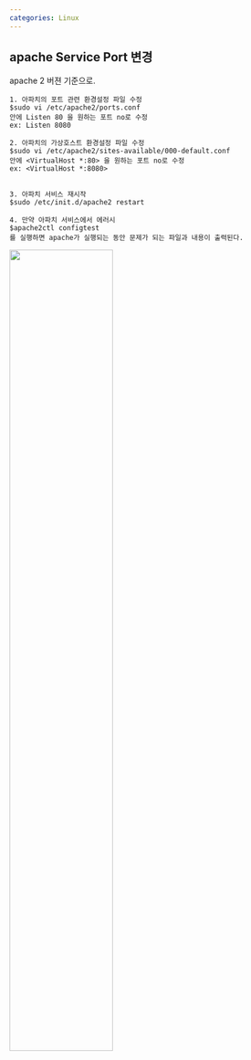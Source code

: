 ```yaml
---
categories: Linux
---
```


## apache Service Port 변경
apache 2 버젼 기준으로.

    1. 아파치의 포트 관련 환경설정 파일 수정
    $sudo vi /etc/apache2/ports.conf
    안에 Listen 80 을 원하는 포트 no로 수정
    ex: Listen 8080
    
    2. 아파치의 가상호스트 환경설정 파일 수정
    $sudo vi /etc/apache2/sites-available/000-default.conf
    안에 <VirtualHost *:80> 을 원하는 포트 no로 수정
    ex: <VirtualHost *:8080>
    
    
    3. 아파치 서비스 재시작
    $sudo /etc/init.d/apache2 restart
    
    4. 만약 아파치 서비스에서 에러시
    $apache2ctl configtest
    를 실행하면 apache가 실행되는 동안 문제가 되는 파일과 내용이 출력된다.

<img src="https://postfiles.pstatic.net/MjAxODEyMzBfNzEg/MDAxNTQ2MTc3NTg1NjQ5.b7FFqt-uldM2-O7aUR1naRMwIc8AlxMiWYaMmbkc0zgg.IHUwYMQELEwf5fiCLBwHLKTb-2NIcy1M_LwIqlLTlzIg.PNG.mdaengv/image.png?type=w773" width="60%">
